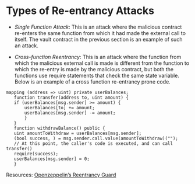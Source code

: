 # Types of Re-entrancy Attacks
- *Single Function Attack*: This is an attack where the malicious contract re-enters the same function from which it had made the external call to itself. The vault contract in the previous section is an example of such an attack. 

- *Cross-function Reentrancy*: This is an attack where the function from which the malicious external call is made is different from the function to which the re-entry is made by the malicious contract, but both the functions use require statements that check the same state variable. Below is an example of a cross function re-entrancy prone code. 

```
mapping (address => uint) private userBalances;
   function transfer(address to, uint amount) {
   if (userBalances[msg.sender] >= amount) {
       userBalances[to] += amount;
       userBalances[msg.sender] -= amount;
       }
   }
   function withdrawBalance() public {
   uint amountToWithdraw = userBalances[msg.sender];
   (bool success, ) = msg.sender.call.value(amountToWithdraw)("");
   // At this point, the caller's code is executed, and can call transfer()
   require(success);
   userBalances[msg.sender] = 0;
   }
```

Resources: [Openzeppelin’s Reentrancy Guard](https://github.com/OpenZeppelin/openzeppelin-contracts/blob/master/contracts/security/ReentrancyGuard.sol)